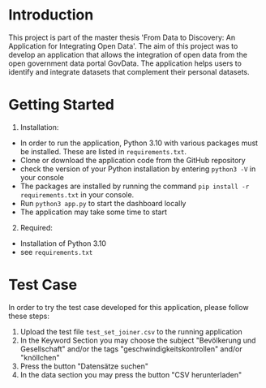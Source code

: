 # Introduction
This project is part of the master thesis 'From Data to Discovery: An Application for Integrating Open Data'. The aim of this project was to develop an application that allows the integration of open data from the open government data portal GovData. The application helps users to identify and integrate datasets that complement their personal datasets.

# Getting Started
1. Installation:<br>
- In order to run the application, Python 3.10 with various packages must be installed. These are listed in ```requirements.txt```.
- Clone or download the application code from the GitHub repository
- check the version of your Python installation by entering ```python3 -V``` in your console 
- The packages are installed by running the command ```pip install -r requirements.txt``` in your console.
- Run ```python3 app.py``` to start the dashboard locally
- The application may take some time to start

2. Required:<br>
- Installation of Python 3.10
- see ```requirements.txt```

# Test Case
In order to try the test case developed for this application, please follow these steps:
1. Upload the test file ```test_set_joiner.csv``` to the running application
2. In the Keyword Section you may choose the subject "Bevölkerung und Gesellschaft" and/or the tags "geschwindigkeitskontrollen" and/or "knöllchen"
3. Press the button "Datensätze suchen" 
4. In the data section you may press the button "CSV herunterladen"
